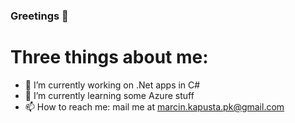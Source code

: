 ### Greetings 👋

# Three things about me:

- 🔭 I’m currently working on .Net apps in C#
- 🌱 I’m currently learning some Azure stuff
- 📫 How to reach me: mail me at marcin.kapusta.pk@gmail.com
